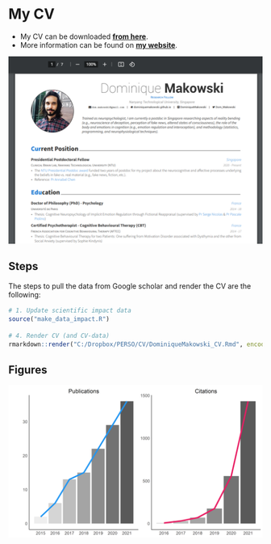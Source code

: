 
# My CV

-   My CV can be downloaded [**from
    here**](https://dominiquemakowski.github.io/CV/).
-   More information can be found on [**my
    website**](https://dominiquemakowski.github.io).

[![](img/preview.png)](https://dominiquemakowski.github.io/CV/)

## Steps

The steps to pull the data from Google scholar and render the CV are the
following:

``` r
# 1. Update scientific impact data
source("make_data_impact.R")

# 4. Render CV (and CV-data)
rmarkdown::render("C:/Dropbox/PERSO/CV/DominiqueMakowski_CV.Rmd", encoding = "UTF-8")
```

## Figures

<img src="img/unnamed-chunk-3-1.png" style="display: block; margin: auto;" />
